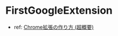 # FirstGoogleExtension

- ref: [Chrome拡張の作り方 (超概要)](https://qiita.com/RyBB/items/32b2a7b879f21b3edefc)
